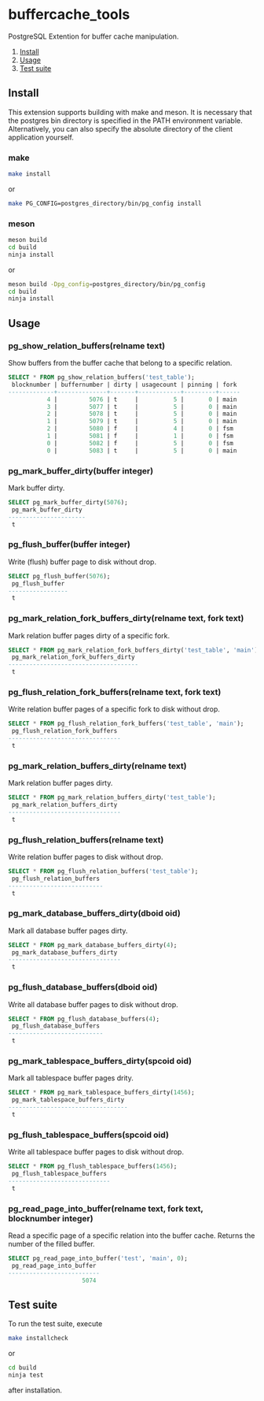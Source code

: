 # buffercache_tools
PostgreSQL Extention for buffer cache manipulation.

1. [Install](#install)
2. [Usage](#usage)
3. [Test suite](#test-suite)

## Install  
This extension supports building with make and meson. It is necessary that the postgres bin directory is specified in the PATH environment variable. Alternatively, you can also specify the absolute directory of the client application yourself.

### make
```sh
make install
```    
or 
```sh
make PG_CONFIG=postgres_directory/bin/pg_config install
```
### meson
```sh
meson build  
cd build  
ninja install
```
or
```sh  
meson build -Dpg_config=postgres_directory/bin/pg_config      
cd build  
ninja install
```
## Usage
### pg_show_relation_buffers(relname text) 
Show buffers from the buffer cache that belong to a specific relation.  
```sql
SELECT * FROM pg_show_relation_buffers('test_table');
 blocknumber | buffernumber | dirty | usagecount | pinning | fork 
-------------+--------------+-------+------------+---------+------
           4 |         5076 | t     |          5 |       0 | main
           3 |         5077 | t     |          5 |       0 | main
           2 |         5078 | t     |          5 |       0 | main
           1 |         5079 | t     |          5 |       0 | main
           2 |         5080 | f     |          4 |       0 | fsm
           1 |         5081 | f     |          1 |       0 | fsm
           0 |         5082 | f     |          5 |       0 | fsm
           0 |         5083 | t     |          5 |       0 | main
```
### pg_mark_buffer_dirty(buffer integer)
Mark buffer dirty.
```sql
SELECT pg_mark_buffer_dirty(5076);
 pg_mark_buffer_dirty 
----------------------
 t
```
### pg_flush_buffer(buffer integer)
Write (flush) buffer page to disk without drop.
```sql
SELECT pg_flush_buffer(5076);
 pg_flush_buffer 
-----------------
 t
```
### pg_mark_relation_fork_buffers_dirty(relname text, fork text)
Mark relation buffer pages dirty of a specific fork. 
```sql
SELECT * FROM pg_mark_relation_fork_buffers_dirty('test_table', 'main');
 pg_mark_relation_fork_buffers_dirty 
-------------------------------------
 t
```
### pg_flush_relation_fork_buffers(relname text, fork text)
Write relation buffer pages of a specific fork to disk without drop.
```sql
SELECT * FROM pg_flush_relation_fork_buffers('test_table', 'main');
 pg_flush_relation_fork_buffers 
--------------------------------
 t
```
### pg_mark_relation_buffers_dirty(relname text)
Mark relation buffer pages dirty.
```sql
SELECT * FROM pg_mark_relation_buffers_dirty('test_table');
 pg_mark_relation_buffers_dirty 
--------------------------------
 t
```
### pg_flush_relation_buffers(relname text)
Write relation buffer pages to disk without drop.
```sql
SELECT * FROM pg_flush_relation_buffers('test_table');
 pg_flush_relation_buffers 
---------------------------
 t
```
### pg_mark_database_buffers_dirty(dboid oid)
Mark all database buffer pages dirty.
```sql
SELECT * FROM pg_mark_database_buffers_dirty(4);
 pg_mark_database_buffers_dirty 
--------------------------------
 t
```
### pg_flush_database_buffers(dboid oid)
Write all database buffer pages to disk without drop.
```sql
SELECT * FROM pg_flush_database_buffers(4);
 pg_flush_database_buffers 
---------------------------
 t
```
### pg_mark_tablespace_buffers_dirty(spcoid oid)
Mark all tablespace buffer pages drity. 
```sql
SELECT * FROM pg_mark_tablespace_buffers_dirty(1456);
 pg_mark_tablespace_buffers_dirty 
----------------------------------
 t
```
### pg_flush_tablespace_buffers(spcoid oid)
Write all tablespace buffer pages to disk without drop.
```sql
SELECT * FROM pg_flush_tablespace_buffers(1456);
 pg_flush_tablespace_buffers 
-----------------------------
 t
```
### pg_read_page_into_buffer(relname text, fork text, blocknumber integer)
Read a specific page of a specific relation into the buffer cache. Returns the number of the filled buffer.
```sql
SELECT pg_read_page_into_buffer('test', 'main', 0);
 pg_read_page_into_buffer 
--------------------------
                     5074
```
## Test suite 
To run the test suite, execute
```sh
make installcheck    
```
or
```sh
cd build  
ninja test  
```
after installation.

